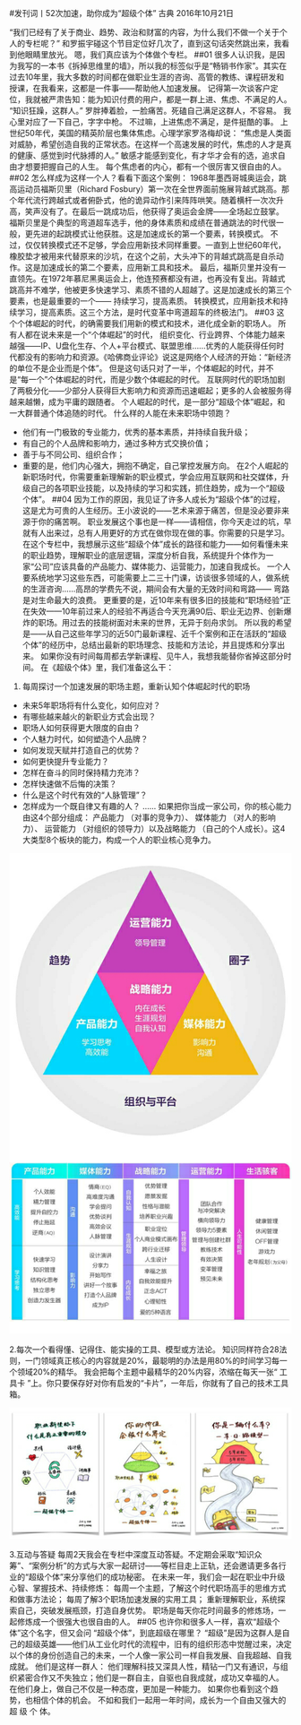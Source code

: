 #发刊词丨52次加速，助你成为“超级个体”
古典 2016年10月21日

“我们已经有了关于商业、趋势、政治和财富的内容，为什么我们不做一个关于个人的专栏呢？”
和罗振宇碰这个节目定位好几次了，直到这句话突然跳出来，我看到他眼睛里放光。
嗯，我们真应该为个体做个专栏。
##01
很多人认识我，是因为我写的一本书《拆掉思维里的墙》，所以我的标签似乎是“畅销书作家”。其实在过去10年里，我大多数的时间都在做职业生涯的咨询、高管的教练、课程研发和授课，在我看来，这都是一件事——帮助他人加速发展。
记得第一次谈客户定位，我就被严肃告知：能为知识付费的用户，都是一群上进、焦虑、不满足的人。
“知识狂躁，这群人。”
罗胖捧着脸，一脸痛苦。死磕自己满足这群人，不容易。
我心里对应了一下自己，字字中枪。
不过嘛，上进焦虑不满足，是件挺酷的事。
上世纪50年代，美国的精英阶层也集体焦虑。心理学家罗洛梅却说：
“焦虑是人类面对威胁，希望创造自我的正常状态。在这样一个高速发展的时代，焦虑的人才是真的健康、感觉到时代脉搏的人。”
敏感才能感到变化，有才华才会有的选，追求自由才想要把握自己的人生。
每个焦虑者的内心，都有一个很厉害又很自由的人。
##02
怎么样成为这样一个人？看看下面这个案例：
1968年墨西哥城奥运会，跳高运动员福斯贝里（Richard Fosbury）第一次在全世界面前施展背越式跳高。那个年代流行跨越式或者俯卧式，他的诡异动作引来阵阵哄笑。随着横杆一次次升高，笑声没有了。在最后一跳成功后，他获得了奥运会金牌——全场起立鼓掌。
福斯贝里是个典型的弯道超车选手，他的身体素质和成绩在普通跳法的时代很一般，更先进的起跳模式让他获胜。这是加速成长的第一个要素，转换模式。
不过，仅仅转换模式还不足够，学会应用新技术同样重要。一直到上世纪60年代，橡胶垫才被用来代替原来的沙坑，在这个之前，大头冲下的背越式跳高是自杀动作。这是加速成长的第二个要素，应用新工具和技术。
最后，福斯贝里并没有一直领先。在1972年慕尼黑奥运会上，他连预赛都没有进，也再没有复出。背越式跳高并不难学，他被更多快速学习、素质不错的人超越了。这是加速成长的第三个要素，也是最重要的一个—— 持续学习，提高素质。
转换模式，应用新技术和持续学习，提高素质。这三个方法，是时代变革中弯道超车的终极法门。
##03
这个个体崛起的时代，的确需要我们用新的模式和技术，进化成全新的职场人。
所有人都在说未来是一个“个体崛起”的时代， 组织变化、行业跨界、个体能力越来越强——IP、U盘化生存、个人+平台模式、联盟思维……优秀的人能获得任何时代都没有的影响力和资源。《哈佛商业评论》说这是网络个人经济的开始：“新经济的单位不是企业而是个体”。
但是这句话只对了一半，个体崛起的时代，并不是“每一个”个体崛起的时代，而是少数个体崛起的时代。
互联网时代的职场加剧了两极分化——少部分人获得巨大影响力和资源而迅速崛起；更多的人会被服务得越来越懒，成为平庸的跟随者。
个人崛起的时代，是一部分“超级个体”崛起，和一大群普通个体追随的时代。
什么样的人能在未来职场中领跑？ 
- 他们有一门极致的专业能力，优秀的基本素质，并持续自我升级；
- 有自己的个人品牌和影响力，通过多种方式交换价值；
- 善于与不同公司、组织合作；
- 重要的是，他们内心强大，拥抱不确定，自己掌控发展方向。
在2个人崛起的新职场时代，你需要重新理解新的职业模式，学会应用互联网和社交媒体，升级自己的各项职业技能，以及持续的学习和实践，抓住趋势，成为一个“超级个体”。
##04
因为工作的原因，我见证了许多人成长为“超级个体”的过程，这是尤为可贵的人生经历。王小波说的——艺术来源于痛苦，但是没必要非来源于你的痛苦啊。
职业发展这个事也是一样——请相信，你今天走过的坑，早就有人出来过，总有人用更好的方式在做你现在做的事。你需要的只是学习。
在这个专栏中，我想展示这些“超级个体”成长的路径和能力——如何看懂未来的职业趋势，理解职业的底层逻辑，深度分析自我，系统提升个体作为一家“公司”应该具备的产品能力、媒体能力、运营能力，加速自我成长。
一个人要系统地学习这些东西，可能需要上二三十门课，访谈很多领域的人，做系统的生涯咨询……高昂的学费先不说，期间会有大量的无效时间和弯路—— 弯路是对生命最大的浪费。
更重要的是，近10年来有很多旧的技能和“职场经验”正在失效——10年前过来人的经验不再适合今天充满90后、职业无边界、创新爆炸的职场。用过去的技能树面对未来的世界，无异于刻舟求剑。
所以我的希望是——从自己这些年学习的近50门最新课程、近千个案例和正在活跃的“超级个体”的经历中，总结出最新的职场理念、技能和方法论，并且提炼和分享出来。
如果你没有时间每周都去学新课程、见牛人，我想我能替你省掉这部分时间。
在《超级个体》里，我们准备这么干：
1. 每周探讨一个加速发展的职场主题，重新认知个体崛起时代的职场

- 未来5年职场将有什么变化，如何应对？ 
- 有哪些越来越火的新职业方式会出现？
- 职场人如何获得更大限度的自由？
- 个人魅力时代，如何塑造个人品牌？
- 如何发现天赋并打造自己的优势？
- 如何更快提升专业能力？
- 怎样在奋斗的同时保持精力充沛？
- 怎样快速做不后悔的决策？
- 什么是这个时代有效的“人脉管理”？
- 怎样成为一个既自律又有趣的人？
……
如果把你当成一家公司，你的核心能力由这4个部分组成： 产品能力 （对事的竞争力）、 媒体能力 （对人的影响力）、 运营能力 （对组织的领导力）以及战略能力 （自己的个人成长）。这4大类型8个板块的能力，构成一个人的职业核心竞争力。

![](./_image/WechatIMG6.png)

2.每次一个看得懂、记得住、能实操的工具、模型或方法论。
知识同样符合28法则，一门领域真正核心的内容就是20%，最聪明的办法是用80%的时间学习每一个领域20%的精华。
我会把每个主题中最精华的20%内容，浓缩在每天一张“ 工具卡 ”上。你只要保存好对你有启发的“卡片”，一年后，你就有了自己的技术工具箱。

![](./_image/WechatIMG7.png)

 
3.互动与答疑
每周2天我会在专栏中深度互动答疑。不定期会采取“知识众筹”、“案例分析”的方式与大家一起研讨——等栏目走上正轨，还会邀请更多各行业的“超级个体”来分享他们的成功秘密。
在未来一年，我们会一起在职业中升级心智、掌握技术、持续修炼：
每周一个主题，了解这个时代职场高手的思维方式和做事方法论；
每周了解3个职场加速发展的实用工具；
重新理解职业，系统探索自己，突破发展瓶颈，打造自身优势。
职场是每天你花时间最多的修炼场，一起修炼成一个很强大也很自由的人。
##05
也许你和很多人一样，喜欢“超级个体”这个名字，但又会问
“超级个体”，到底超级在哪里？
“超级”是因为这群人是自己的超级英雄——他们从工业化时代的流程中，旧有的组织形态中觉醒过来，决定以个体的身份创造自己的未来，一个人像一家公司一样自我发展、自我超越、自我成就。
他们是这样一群人：
他们理解科技又深具人性，精钻一门又有通识，与组织紧密合作又不失独立；他们是一群自主，自驱也自我成就，成功又幸福的人。
在他们身上，做自己不仅是一种态度，更加是一种能力。
如果你也看到这个趋势，也相信个体的机会。
不如和我们一起用一年时间，成长为一个自由又强大的
超 级 个 体。
